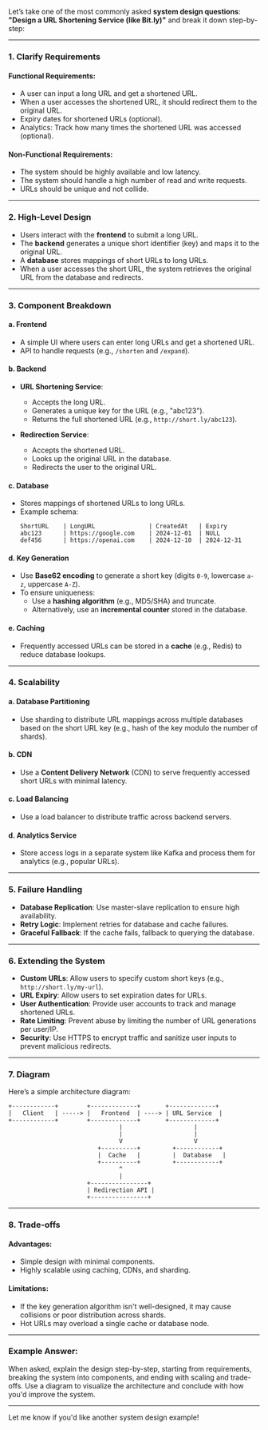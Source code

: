 Let’s take one of the most commonly asked **system design questions**: **"Design a URL Shortening Service (like Bit.ly)"** and break it down step-by-step:

---

### 1. **Clarify Requirements**
#### Functional Requirements:
- A user can input a long URL and get a shortened URL.
- When a user accesses the shortened URL, it should redirect them to the original URL.
- Expiry dates for shortened URLs (optional).
- Analytics: Track how many times the shortened URL was accessed (optional).

#### Non-Functional Requirements:
- The system should be highly available and low latency.
- The system should handle a high number of read and write requests.
- URLs should be unique and not collide.

---

### 2. **High-Level Design**
- Users interact with the **frontend** to submit a long URL.
- The **backend** generates a unique short identifier (key) and maps it to the original URL.
- A **database** stores mappings of short URLs to long URLs.
- When a user accesses the short URL, the system retrieves the original URL from the database and redirects.

---

### 3. **Component Breakdown**
#### a. **Frontend**
- A simple UI where users can enter long URLs and get a shortened URL.
- API to handle requests (e.g., `/shorten` and `/expand`).

#### b. **Backend**
- **URL Shortening Service**:
  - Accepts the long URL.
  - Generates a unique key for the URL (e.g., "abc123").
  - Returns the full shortened URL (e.g., `http://short.ly/abc123`).

- **Redirection Service**:
  - Accepts the shortened URL.
  - Looks up the original URL in the database.
  - Redirects the user to the original URL.

#### c. **Database**
- Stores mappings of shortened URLs to long URLs.
- Example schema:
  ```
  ShortURL    | LongURL               | CreatedAt   | Expiry
  abc123      | https://google.com    | 2024-12-01  | NULL
  def456      | https://openai.com    | 2024-12-10  | 2024-12-31
  ```

#### d. **Key Generation**
- Use **Base62 encoding** to generate a short key (digits `0-9`, lowercase `a-z`, uppercase `A-Z`).
- To ensure uniqueness:
  - Use a **hashing algorithm** (e.g., MD5/SHA) and truncate.
  - Alternatively, use an **incremental counter** stored in the database.

#### e. **Caching**
- Frequently accessed URLs can be stored in a **cache** (e.g., Redis) to reduce database lookups.

---

### 4. **Scalability**
#### a. **Database Partitioning**
- Use sharding to distribute URL mappings across multiple databases based on the short URL key (e.g., hash of the key modulo the number of shards).

#### b. **CDN**
- Use a **Content Delivery Network** (CDN) to serve frequently accessed short URLs with minimal latency.

#### c. **Load Balancing**
- Use a load balancer to distribute traffic across backend servers.

#### d. **Analytics Service**
- Store access logs in a separate system like Kafka and process them for analytics (e.g., popular URLs).

---

### 5. **Failure Handling**
- **Database Replication**: Use master-slave replication to ensure high availability.
- **Retry Logic**: Implement retries for database and cache failures.
- **Graceful Fallback**: If the cache fails, fallback to querying the database.

---

### 6. **Extending the System**
- **Custom URLs**: Allow users to specify custom short keys (e.g., `http://short.ly/my-url`).
- **URL Expiry**: Allow users to set expiration dates for URLs.
- **User Authentication**: Provide user accounts to track and manage shortened URLs.
- **Rate Limiting**: Prevent abuse by limiting the number of URL generations per user/IP.
- **Security**: Use HTTPS to encrypt traffic and sanitize user inputs to prevent malicious redirects.

---

### 7. **Diagram**
Here’s a simple architecture diagram:

```
+------------+        +-------------+       +-------------+
|   Client   | -----> |   Frontend  | ----> | URL Service  |
+------------+        +-------------+       +-------------+
                               |                    |
                               |                    |
                               V                    V
                         +----------+         +------------+
                         |  Cache   |         |  Database   |
                         +----------+         +------------+
                               ^
                               |
                      +----------------+
                      | Redirection API |
                      +----------------+
```

---

### 8. **Trade-offs**
#### Advantages:
- Simple design with minimal components.
- Highly scalable using caching, CDNs, and sharding.

#### Limitations:
- If the key generation algorithm isn't well-designed, it may cause collisions or poor distribution across shards.
- Hot URLs may overload a single cache or database node.

---

### Example Answer:
When asked, explain the design step-by-step, starting from requirements, breaking the system into components, and ending with scaling and trade-offs. Use a diagram to visualize the architecture and conclude with how you'd improve the system.

---

Let me know if you'd like another system design example!
